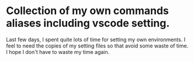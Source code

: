 # Collection of my own commands aliases including vscode setting.

Last few days, I spent quite lots of time for setting my own environments. I feel to need the copies of my setting files so that avoid some waste of time. I hope I don't have to waste my time again.
